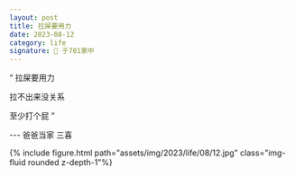```yaml
---
layout: post
title: 拉屎要用力
date: 2023-08-12
category: life 
signature: 🌛 于701家中
---
```


“
拉屎要用力

拉不出来没关系

至少打个屁
”   

--- 爸爸当家 三喜

<div class="row">
    <div class="col-sm-4 mt-3 mt-md-0">
        {% include figure.html path="assets/img/2023/life/08/12.jpg" class="img-fluid rounded z-depth-1"%}
    </div>
</div>

